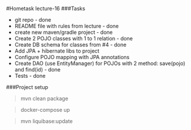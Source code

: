 #Hometask lecture-16
###Tasks

- git repo - done
- README file with rules from lecture - done
- create new maven/gradle project - done
- Create 2 POJO classes with 1 to 1 relation - done
- Create DB schema for classes from #4 - done
- Add JPA + hibernate libs to project
- Configure POJO mapping with JPA annotations
- Create DAO (use EntityManager) for POJOs with 2 method: save(pojo) and find(id) - done
- Tests - done

###Project setup

> mvn clean package

> docker-compose up

>mvn liquibase:update

